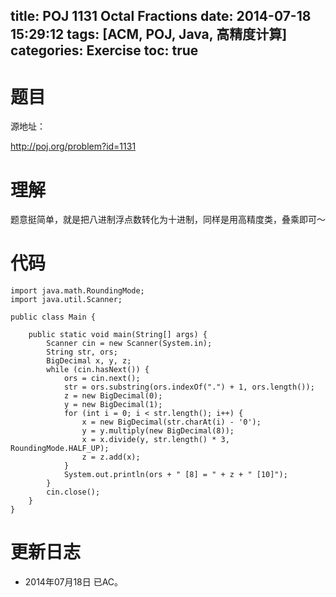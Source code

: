 ﻿title: POJ 1131 Octal Fractions
date: 2014-07-18 15:29:12
tags: [ACM, POJ, Java, 高精度计算]
categories: Exercise
toc: true
---
# 题目
源地址：

http://poj.org/problem?id=1131

# 理解
题意挺简单，就是把八进制浮点数转化为十进制，同样是用高精度类，叠乘即可～

<!-- more -->

# 代码
```import java.math.BigDecimal;
import java.math.RoundingMode;
import java.util.Scanner;

public class Main {

    public static void main(String[] args) {
        Scanner cin = new Scanner(System.in);
        String str, ors;
        BigDecimal x, y, z;
        while (cin.hasNext()) {
            ors = cin.next();
            str = ors.substring(ors.indexOf(".") + 1, ors.length());
            z = new BigDecimal(0);
            y = new BigDecimal(1);
            for (int i = 0; i < str.length(); i++) {
                x = new BigDecimal(str.charAt(i) - '0');
                y = y.multiply(new BigDecimal(8));
                x = x.divide(y, str.length() * 3, RoundingMode.HALF_UP);
                z = z.add(x);
            }
            System.out.println(ors + " [8] = " + z + " [10]");
        }
        cin.close();
    }
}
```
# 更新日志
- 2014年07月18日 已AC。